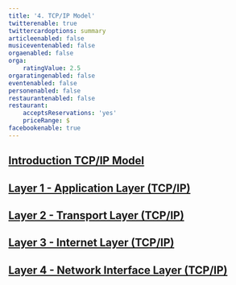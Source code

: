 ```yaml
---
title: '4. TCP/IP Model'
twitterenable: true
twittercardoptions: summary
articleenabled: false
musiceventenabled: false
orgaenabled: false
orga:
    ratingValue: 2.5
orgaratingenabled: false
eventenabled: false
personenabled: false
restaurantenabled: false
restaurant:
    acceptsReservations: 'yes'
    priceRange: $
facebookenable: true
---
```


## [Introduction TCP/IP Model](/network/foundations-of-networking-networking-basics/4-tcp-ip-model/introduction-tcp-ip-model)
## [Layer 1 - Application Layer (TCP/IP)](/network/foundations-of-networking-networking-basics/4-tcp-ip-model/layer-1-application-layer-tcp-ip)
## [Layer 2 - Transport Layer (TCP/IP)](/network/foundations-of-networking-networking-basics/4-tcp-ip-model/layer-2-transport-layer-tcp-ip)
## [Layer 3 - Internet Layer (TCP/IP)](/network/foundations-of-networking-networking-basics/4-tcp-ip-model/layer-3-internet-layer-tcp-ip)
## [Layer 4 - Network Interface Layer (TCP/IP)](/network/foundations-of-networking-networking-basics/4-tcp-ip-model/layer-4-network-interface-layer-tcp-ip)
